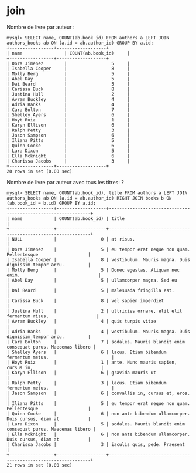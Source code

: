 # join


Nombre de livre par auteur :

    mysql> SELECT name, COUNT(ab.book_id) FROM authors a LEFT JOIN authors_books ab ON (a.id = ab.author_id) GROUP BY a.id;
    +-----------------+-------------------+
    | name                | COUNT(ab.book_id)     |
    +-----------------+-------------------+
    | Dora Jimenez        |                 5     |
    | Isabella Cooper     |                 8     |
    | Molly Berg          |                 5     |
    | Abel Day            |                 5     |
    | Dai Beard           |                 5     |
    | Carissa Buck        |                 8     |
    | Justina Hull        |                 2     |
    | Avram Buckley       |                 4     |
    | Adria Banks         |                 4     |
    | Cara Bolton         |                 7     |
    | Shelley Ayers       |                 6     |
    | Hoyt Ruiz           |                 1     |
    | Karyn Ellison       |                 6     |
    | Ralph Petty         |                 3     |
    | Jason Sampson       |                 6     |
    | Iliana Pitts        |                 5     |
    | Quinn Cooke         |                 6     |
    | Lara Dixon          |                 5     |
    | Ella Mcknight       |                 6     |
    | Charissa Jacobs     |                 3     |
    +-----------------+-------------------+
    20 rows in set (0.00 sec)

Nombre de livre par auteur avec tous les titres: ?

    mysql> SELECT name, COUNT(ab.book_id), title FROM authors a LEFT JOIN authors_books ab ON (a.id = ab.author_id) RIGHT JOIN books b ON (ab.book_id = b.id) GROUP BY a.id;
    +-----------------+-------------------+---------------------------------------------------------------+
    | name            | COUNT(ab.book_id) | title                                                         |
    +-----------------+-------------------+---------------------------------------------------------------+
    | NULL            |                 0 | at risus.                                                     |
    | Dora Jimenez    |                 5 | eu tempor erat neque non quam. Pellentesque                   |
    | Isabella Cooper |                 8 | vestibulum. Mauris magna. Duis dignissim tempor arcu.         |
    | Molly Berg      |                 5 | Donec egestas. Aliquam nec enim.                              |
    | Abel Day        |                 5 | ullamcorper magna. Sed eu                                     |
    | Dai Beard       |                 5 | malesuada fringilla est.                                      |
    | Carissa Buck    |                 8 | vel sapien imperdiet                                          |
    | Justina Hull    |                 2 | ultricies ornare, elit elit fermentum risus,                  |
    | Avram Buckley   |                 4 | quis turpis vitae                                             |
    | Adria Banks     |                 4 | vestibulum. Mauris magna. Duis dignissim tempor arcu.         |
    | Cara Bolton     |                 7 | sodales. Mauris blandit enim consequat purus. Maecenas libero |
    | Shelley Ayers   |                 6 | lacus. Etiam bibendum fermentum metus.                        |
    | Hoyt Ruiz       |                 1 | ante. Nunc mauris sapien, cursus in,                          |
    | Karyn Ellison   |                 6 | gravida mauris ut                                             |
    | Ralph Petty     |                 3 | lacus. Etiam bibendum fermentum metus.                        |
    | Jason Sampson   |                 6 | convallis in, cursus et, eros.                                |
    | Iliana Pitts    |                 5 | eu tempor erat neque non quam. Pellentesque                   |
    | Quinn Cooke     |                 6 | non ante bibendum ullamcorper. Duis cursus, diam at           |
    | Lara Dixon      |                 5 | sodales. Mauris blandit enim consequat purus. Maecenas libero |
    | Ella Mcknight   |                 6 | non ante bibendum ullamcorper. Duis cursus, diam at           |
    | Charissa Jacobs |                 3 | iaculis quis, pede. Praesent                                  |
    +-----------------+-------------------+---------------------------------------------------------------+
    21 rows in set (0.00 sec)
